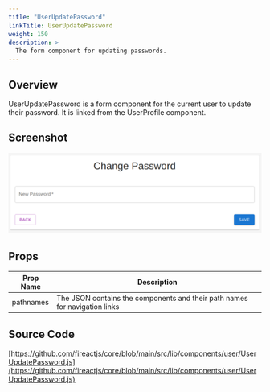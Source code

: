 ```yaml
---
title: "UserUpdatePassword"
linkTitle: UserUpdatePassword
weight: 150
description: >
  The form component for updating passwords.
---
```

## Overview

UserUpdatePassword is a form component for the current user to update their password. It is linked from the UserProfile component.

## Screenshot

![Screenshot](screenshot.png)

## Props

| Prop Name | Description |
| --- | --- |
| pathnames | The JSON contains the components and their path names for navigation links |

## Source Code

[https://github.com/fireactjs/core/blob/main/src/lib/components/user/UserUpdatePassword.js](https://github.com/fireactjs/core/blob/main/src/lib/components/user/UserUpdatePassword.js)